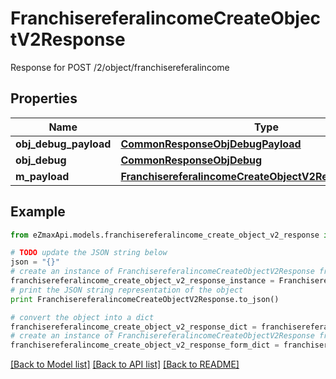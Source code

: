 # FranchisereferalincomeCreateObjectV2Response

Response for POST /2/object/franchisereferalincome

## Properties
Name | Type | Description | Notes
------------ | ------------- | ------------- | -------------
**obj_debug_payload** | [**CommonResponseObjDebugPayload**](CommonResponseObjDebugPayload.md) |  | 
**obj_debug** | [**CommonResponseObjDebug**](CommonResponseObjDebug.md) |  | [optional] 
**m_payload** | [**FranchisereferalincomeCreateObjectV2ResponseMPayload**](FranchisereferalincomeCreateObjectV2ResponseMPayload.md) |  | 

## Example

```python
from eZmaxApi.models.franchisereferalincome_create_object_v2_response import FranchisereferalincomeCreateObjectV2Response

# TODO update the JSON string below
json = "{}"
# create an instance of FranchisereferalincomeCreateObjectV2Response from a JSON string
franchisereferalincome_create_object_v2_response_instance = FranchisereferalincomeCreateObjectV2Response.from_json(json)
# print the JSON string representation of the object
print FranchisereferalincomeCreateObjectV2Response.to_json()

# convert the object into a dict
franchisereferalincome_create_object_v2_response_dict = franchisereferalincome_create_object_v2_response_instance.to_dict()
# create an instance of FranchisereferalincomeCreateObjectV2Response from a dict
franchisereferalincome_create_object_v2_response_form_dict = franchisereferalincome_create_object_v2_response.from_dict(franchisereferalincome_create_object_v2_response_dict)
```
[[Back to Model list]](../README.md#documentation-for-models) [[Back to API list]](../README.md#documentation-for-api-endpoints) [[Back to README]](../README.md)


